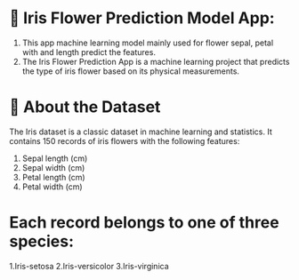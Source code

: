 # 🌸 Iris Flower Prediction Model App: 
1. This app machine learning model mainly used for flower sepal, petal with and length predict the features.
2. The Iris Flower Prediction App is a machine learning project that predicts the type of iris flower based on its physical measurements.
   
# 🔑 About the Dataset
The Iris dataset is a classic dataset in machine learning and statistics. It contains 150 records of iris flowers with the following features:
1. Sepal length (cm)
2. Sepal width (cm)
3. Petal length (cm)
4. Petal width (cm)
   
# Each record belongs to one of three species:
1.Iris-setosa
2.Iris-versicolor
3.Iris-virginica
    







